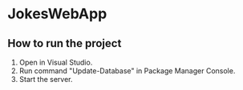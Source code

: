 # JokesWebApp

## How to run the project
1. Open in Visual Studio.
2. Run command "Update-Database" in Package Manager Console.
3. Start the server.